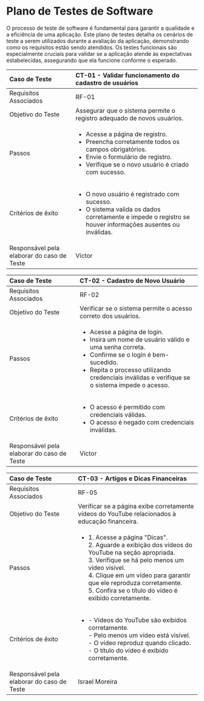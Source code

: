 # Plano de Testes de Software

O processo de teste de software é fundamental para garantir a qualidade e a eficiência de uma aplicação. Este plano de testes detalha os cenários de teste a serem utilizados durante a avaliação da aplicação, demonstrando como os requisitos estão sendo atendidos. Os testes funcionais são especialmente cruciais para validar se a aplicação atende às expectativas estabelecidas, assegurando que ela funcione conforme o esperado.

|Caso de Teste    | CT-01 - Validar funcionamento do cadastro de usuários |
|:---|:---|
| Requisitos Associados | RF-01 |
| Objetivo do Teste | Assegurar que o sistema permite o registro adequado de novos usuários. |
| Passos | <ul><li>Acesse a página de registro.</li><li>Preencha corretamente todos os campos obrigatórios.</li><li>Envie o formulário de registro.</li><li>Verifique se o novo usuário é criado com sucesso.</li></ul>|
| Critérios de êxito | <ul><li>O novo usuário é registrado com sucesso.</li><li>O sistema valida os dados corretamente e impede o registro se houver informações ausentes ou inválidas.</li></ul>|
| Responsável pela elaborar do caso de Teste | Víctor |

|Caso de Teste    | CT-02 - Cadastro de Novo Usuário |
|:---|:---|
| Requisitos Associados | RF-02 |
| Objetivo do Teste | Verificar se o sistema permite o acesso correto dos usuários. |
| Passos | <ul><li>Acesse a página de login.</li><li>Insira um nome de usuário válido e uma senha correta.</li><li>Confirme se o login é bem-sucedido.</li><li>Repita o processo utilizando credenciais inválidas e verifique se o sistema impede o acesso.</li></ul>|
| Critérios de êxito | <ul><li>O acesso é permitido com credenciais válidas.</li><li>O acesso é negado com credenciais inválidas.</li></ul>|
| Responsável pela elaborar do caso de Teste | Víctor |

|Caso de Teste    | CT-03 - Artigos e Dicas Financeiras |
|:---|:---|
| Requisitos Associados | RF-05 |
| Objetivo do Teste | Verificar se a página exibe corretamente vídeos do YouTube relacionados à educação financeira. |
| Passos | <ul><li>1. Acesse a página "Dicas".<br>2. Aguarde a exibição dos vídeos do YouTube na seção apropriada.<br>3. Verifique se há pelo menos um vídeo visível.<br>4. Clique em um vídeo para garantir que ele reproduza corretamente.<br>5. Confira se o título do vídeo é exibido corretamente.</li></ul>|
| Critérios de êxito | <ul><li>- Vídeos do YouTube são exibidos corretamente.<br>- Pelo menos um vídeo está visível.<br>- O vídeo reproduz quando clicado.<br>- O título do vídeo é exibido corretamente.</li></ul>|
| Responsável pela elaborar do caso de Teste | Israel Moreira |

